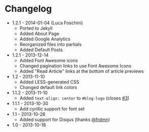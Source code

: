 # Changelog

* 1.2.1 - 2014-01-04 (Luca Foschini)
    * Ported to Jekyll
    * Added About Page
    * Added Google Analytics
    * Reorganized files into partials
    * Added Default Posts
* 1.2.1 - 2013-12-14
    * Added Font Awesome icons
    * Changed pagination links to use Font Awesome Icons
    * Added "Read Article" links at the bottom of article previews
* 1.2 - 2013-11-10
    * Added LESS-generated CSS
    * Changed default link colors
* 1.1.2 - 2013-11-10
    * Added `text-align: center` to `#blog-logo` (closes [#3](https://github.com/sethlilly/Vapor/issues/3))
* 1.1.1 - 2013-10-30
   * Add cyrillic support for font set
* 1.1 - 2013-10-28
   * Added support for Disqus (thanks [@frdmn](https://github.com/frdmn))
* 1.0 - 2013-10-18
